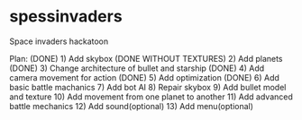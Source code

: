 # spessinvaders
Space invaders hackatoon 

Plan:
(DONE)                  1) Add skybox
(DONE WITHOUT TEXTURES) 2) Add planets
(DONE)                  3) Change architecture of bullet and starship
(DONE)                  4) Add camera movement for action
(DONE)                  5) Add optimization
(DONE)                  6) Add basic battle machanics
                        7) Add bot AI
                        8) Repair skybox
                        9) Add bullet model and texture
                        10) Add movement from one planet to another
                        11) Add advanced battle mechanics
                        12) Add sound(optional)
                        13) Add menu(optional)
